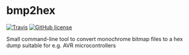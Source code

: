 bmp2hex
==============

[![Travis](http://img.shields.io/travis/twam/bmp2hex/master.svg)](https://travis-ci.org/twam/bmp2hex/)
[![GitHub license](https://img.shields.io/github/license/twam/bmp2hex.svg)]()

Small command-line tool to convert monochrome bitmap files to a hex dump suitable for e.g. AVR microcontrollers